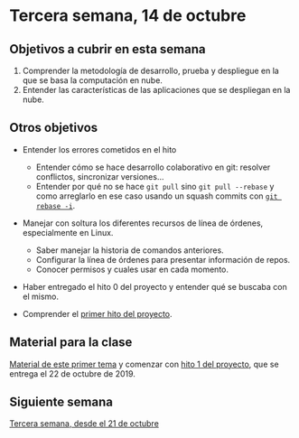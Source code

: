 # Tercera semana, 14 de octubre


## Objetivos a cubrir en esta semana

1. Comprender la metodología de desarrollo, prueba y despliegue en la que se basa la computación en nube.
2. Entender las características de las aplicaciones que se despliegan en la nube.

## Otros objetivos

* Entender los errores cometidos en el hito
  * Entender cómo se hace desarrollo colaborativo en git: resolver conflictos, sincronizar versiones...
  * Entender por qué no se hace `git pull` sino `git pull --rebase` y
  como arreglarlo en ese caso
  usando un squash commits con 
  [`git rebase -i`](https://stackoverflow.com/questions/5189560/squash-my-last-x-commits-together-using-git).

* Manejar con soltura los diferentes recursos de línea de órdenes,
  especialmente en Linux.
  * Saber manejar la historia de comandos anteriores.
  * Configurar la línea de órdenes para presentar información de
    repos.
  * Conocer permisos y cuales usar en cada momento.
* Haber entregado el hito 0 del proyecto y entender qué se buscaba con
  el mismo.
* Comprender el [primer hito del proyecto](http://jj.github.io/CC/documentos/proyecto/1.Infraestructura).

## Material para la clase

[Material de este primer tema](http://jj.github.io/CC/documentos/temas/Desarrollo_basado_en_pruebas)
y comenzar
con
[hito 1 del proyecto](http://jj.github.io/CC/documentos/proyecto/1.Infraestructura),
que se entrega el 22 de octubre de 2019.

## Siguiente semana

[Tercera semana, desde el 21 de octubre ](04-semana.md)
